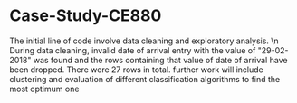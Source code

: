 # Case-Study-CE880

The initial line of code involve data cleaning and exploratory analysis.
\n During data cleaning, invalid date of arrival entry with the value of "29-02-2018" was found and the rows containing that value of date of arrival have been dropped. There were 27 rows in total. 
further work will include clustering and evaluation of different classification algorithms to find the most optimum one
